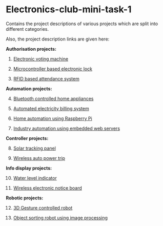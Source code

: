# Electronics-club-mini-task-1
Contains the project descriptions of various projects which are split into different categories.

Also, the project description links are given here:

__Authorisation projects:__

1. [Electronic voting machine](https://github.com/Ruban-VP/Electronics-club-mini-task-1/blob/master/Authorisation%20projects/Electronic%20voting%20machine.md)

2. [Microcontroller based electronic lock](https://github.com/Ruban-VP/Electronics-club-mini-task-1/blob/master/Authorisation%20projects/Microcontroller%20based%20electronic%20lock.md)

3. [RFID based attendance system](https://github.com/Ruban-VP/Electronics-club-mini-task-1/blob/master/Authorisation%20projects/RFID%20based%20attendance%20system.md)

__Automation projects:__

4. [Bluetooth controlled home appliances](https://github.com/Ruban-VP/Electronics-club-mini-task-1/blob/master/Automation%20projects/%20Bluetooth%20controlled%20home%20appliances.md)

5. [Automated electricity billing system](https://github.com/Ruban-VP/Electronics-club-mini-task-1/blob/master/Automation%20projects/Automated%20electricity%20billing%20system.md)

6. [Home automation using Raspberry Pi](https://github.com/Ruban-VP/Electronics-club-mini-task-1/blob/master/Automation%20projects/Home%20automation%20using%20Raspberry%20Pi.md)

7. [Industry automation using embedded web servers](https://github.com/Ruban-VP/Electronics-club-mini-task-1/blob/master/Automation%20projects/Industry%20automation%20using%20embedded%20web%20servers.md)

__Controller projects:__

8. [Solar tracking panel](https://github.com/Ruban-VP/Electronics-club-mini-task-1/blob/master/Controller%20projects/Solar%20tracking%20panel.md)

9. [Wireless auto power trip](https://github.com/Ruban-VP/Electronics-club-mini-task-1/blob/master/Controller%20projects/Wireless%20auto%20power%20trip.md)

__Info display projects:__

10. [Water level indicator](https://github.com/Ruban-VP/Electronics-club-mini-task-1/blob/master/Info%20display%20projects/Water%20level%20indicator.docx)

11. [Wireless electronic notice board](https://github.com/Ruban-VP/Electronics-club-mini-task-1/blob/master/Info%20display%20projects/Wireless%20electronic%20notice%20board.md)

__Robotic projects:__

12. [3D Gesture controlled robot](https://github.com/Ruban-VP/Electronics-club-mini-task-1/blob/master/Robotic%20projects/3D%20Gesture%20controlled%20robot.md)

13. [Object sorting robot using image processing](https://github.com/Ruban-VP/Electronics-club-mini-task-1/blob/master/Robotic%20projects/Object%20sorting%20robot%20using%20image%20processing.md)
